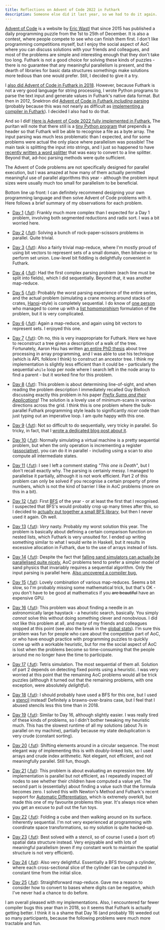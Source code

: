 ```yaml
---
title: Reflections on Advent of Code 2022 in Futhark
description: Someone else did it last year, so we had to do it again.
---
```


[Advent of Code](https://adventofcode.com/) is a website by [Eric
Wastl](http://was.tl/) that since 2015 has published a daily
programming puzzle from the 1st to 25th of December.  It is also a
contest, where people compete to see who can finish them first.  I
don't like programming competitions myself, but I enjoy the social
aspect of AoC where you can discuss solutions with your friends and
colleagues, and most of the problems are simple and interesting enough
that they don't take too long.  Futhark is not a good choice for
solving these kinds of puzzles - there is no guarantee that any
meaningful parallelism is present, and the dearth of libraries for
basic data structures somethings make solutions more tedious than one
would prefer.  Still, I decided to give it a try.

I [also did Advent of Code in Futhark in
2018](2018-12-25-futhark-0.8.1-released.html#advent-of-code).
However, because Futhark is not a very good language for string
processing, I wrote Python programs to parse the text input and
generate values in Futhark's native data format.  But then in 2012,
Snektron did [Advent of Code in Futhark *including*
parsing](https://github.com/Snektron/aoc21) (probably because this was
not nearly as difficult as [implementing a compiler in
Futhark](https://github.com/Snektron/pareas)).  I decided I also had
to do that.

And so I did!  [Here is Advent of Code 2022 fully implemented in
Futhark.](https://github.com/athas/aoc22) The puritan will note that
there still is a [tiny Python
program](https://github.com/athas/aoc22/blob/main/txt2fut.py) that
prepends a header so that Futhark will be able to recognise a file as
a byte array.  The input parsing was much less problematic than I
expected, and for some problems were actual the only place where
parallelism was possible!  The main task is splitting the input into
strings, and I just so happened to have [recently written a word
splitter](https://futhark-lang.org/blog/2021-10-16-explicit-existentials.html#one-somewhat-interesting-usage-of-explicit-existential-quantification)
that was easy to convert to a line splitter.  Beyond that, ad-hoc
parsing methods were quite sufficient.

The Advent of Code problems are not specifically designed for parallel
execution, but I was amazed at how many of them actually permitted
meaningful use of parallel algorithms this year - although the problem
input sizes were usually much too small for parallelism to be
beneficial.

Bottom line up front: I can definitely recommend designing your own
programming language and then solve Advent of Code problems with it.
Here follows a brief summary of my observations for each problem.

* [Day 1](https://adventofcode.com/2022/day/1)
  ([.fut](https://github.com/athas/aoc22/blob/main/1.fut)): Frankly
  much more complex than I expected for a Day 1 problem, involving
  both segmented reductions and radix sort.  I was a bit worried here.

* [Day 2](https://adventofcode.com/2022/day/2)
  ([.fut](https://github.com/athas/aoc22/blob/main/2.fut)): Solving a
  bunch of rock-paper-scissors problems in parallel.  Quite trivial.

* [Day 3](https://adventofcode.com/2022/day/3)
  ([.fut](https://github.com/athas/aoc22/blob/main/3.fut)): Also a
  fairly trivial map-reduce, where I'm mostly proud of using bit
  vectors to represent sets of a small domain, then bitwise-or to
  perform set union.  Low-level bit fiddling is delightfully
  convenient in Futhark.

* [Day 4](https://adventofcode.com/2022/day/4)
  ([.fut](https://github.com/athas/aoc22/blob/main/4.fut)): Had the
  first complex parsing problem (each line must be split into fields),
  which I did sequentially.  Beyond that, it was another map-reduce.

* [Day 5](https://adventofcode.com/2022/day/5)
  ([.fut](https://github.com/athas/aoc22/blob/main/5.fut)): Probably
  the worst parsing experience of the entire series, and the actual
  problem (simulating a crane moving around stacks of crates,
  [Hanoi](https://en.wikipedia.org/wiki/Tower_of_Hanoi)-style) is
  completely sequential.  I do know of [one
  person](https://github.com/namibj/advent_of_code_2022/blob/a3e43c93fa7840a4ff52cbb4a8888ad373d86a80/src/day5_fut.fut)
  who managed to come up with a [list
  homomorphism](https://sigkill.dk/writings/par/lhomo.html)
  formulation of the problem, but it is very complicated.

* [Day 6](https://adventofcode.com/2022/day/6)
  ([.fut](https://github.com/athas/aoc22/blob/main/6.fut)): Again a
  map-reduce, and again using bit vectors to represent sets.  I
  enjoyed this one.

* [Day 7](https://adventofcode.com/2022/day/7)
  ([.fut](https://github.com/athas/aoc22/blob/main/7.fut)): Oh no,
  this is very inappropriate for Futhark.  Here we have to reconstruct
  a tree given a description of a walk of the tree.  Fortunately,
  Aaron Hsu has written [an entire PhD
  thesis](https://scholarworks.iu.edu/dspace/handle/2022/24749) about
  tree processing in array programming, and I was able to use his
  technique (which is APL folklore I think) to construct an ancestor
  tree.  I think my implementation is slightly less efficient than it
  could be - particularly the sequential `while` loop per node where I
  search left in the node array to find a parent - but it worked fine
  for this problem.

* [Day 8](https://adventofcode.com/2022/day/8)
  ([.fut](https://github.com/athas/aoc22/blob/main/8.fut)): This
  problem is about determining line-of-sight, and when reading the
  problem description I immediately recalled Guy Blelloch discussing
  exactly this problem in his paper [*Prefix Sums and their
  Applications*](https://www.cs.cmu.edu/~guyb/papers/Ble93.pdf)!  The
  solution is a lovely use of minimum-scans in various directions
  across the grid.  I think this is one problem where the
  bulk-parallel Futhark programming style leads to significantly
  *nicer* code than just typing out an imperative loop.  I am quite
  happy with this one.

* [Day 9](https://adventofcode.com/2022/day/9)
  ([.fut](https://github.com/athas/aoc22/blob/main/9.fut)): Not so
  difficult to do sequentially, very tricky in parallel.  So tricky,
  in fact, that I [wrote a dedicated blog post about
  it](2022-12-10-case-study.html).

* [Day 10](https://adventofcode.com/2022/day/10)
  ([.fut](https://github.com/athas/aoc22/blob/main/10.fut)): Normally
  simulating a virtual machine is a pretty sequential problem, but
  when the only operation is incrementing a register
  ([associative](https://en.wikipedia.org/wiki/Associative_property)),
  you can do it in parallel - including using a scan to also compute
  all intermediate states.

* [Day 11](https://adventofcode.com/2022/day/11)
  ([.fut](https://github.com/athas/aoc22/blob/main/11.fut)): I see I
  left a comment stating *"This one is Death"*, but I don't recall
  exactly why.  The parsing is certainly messy.  I managed to
  parallelise it partially, although it is not work efficient.  Part 2
  of this problem can only be solved if you recognise a certain
  property of prime numbers, which is not the kind of barrier I like
  in AoC problems (more on this in a bit).

* [Day 12](https://adventofcode.com/2022/day/12)
  ([.fut](https://github.com/athas/aoc22/blob/main/12.fut)): First
  [BFS](https://en.wikipedia.org/wiki/Breadth-first_search) of the
  year - or at least the first that I recognised.  I suspected that
  BFS's would probably crop up many times after this, so I decided to
  [actually put together a small BFS
  library](https://github.com/athas/aoc22/blob/main/bfs.fut), but then
  I never used it again.  Oh well.

* [Day 13](https://adventofcode.com/2022/day/13)
  ([.fut](https://github.com/athas/aoc22/blob/main/13.fut)): *Very*
  nasty.  Probably my worst solution this year.  The problem is
  basically about defining a certain comparison function on nested
  lists, which Futhark is very unsuited for.  I ended up writing
  something similar to what I would write in Haskell, but it results
  in excessive allocation in Futhark, due to the use of arrays instead
  of lists.

* [Day 14](https://adventofcode.com/2022/day/14)
  ([.fut](https://github.com/athas/aoc22/blob/main/14.fut)): Despite
  the fact that [falling sand simulators can actually be parallelised
  quite nicely](https://github.com/athas/diving-beet), AoC problems
  tend to prefer a simpler model of sand physics that invariably
  requires a sequential algorithm.  Only the input parsing is parallel
  here.  [Also uncovered a compiler
  bug.](https://github.com/diku-dk/futhark/issues/1798)

* [Day 15](https://adventofcode.com/2022/day/15)
  ([.fut](https://github.com/athas/aoc22/blob/main/15.fut)): Lovely
  combination of various map-reduces.  Seems a bit slow, so I'm
  probably missing some mathematical trick, but that's OK - you don't
  have to be good at mathematics if you ~~are beautiful~~ have an
  expensive GPU.

* [Day 16](https://adventofcode.com/2022/day/16)
  ([.fut](https://github.com/athas/aoc22/blob/main/16.fut)): This
  problem was about finding a needle in an astronomically large
  haystack - a heuristic search, basically.  You simply *cannot* solve
  this without doing something clever and nonobvious.  I did not like
  this problem at all, and many of my friends and colleagues stopped
  at this point (see also the break in the [global
  stats](https://adventofcode.com/2022/stats)).  I'm sure this problem
  was fun for people who care about the competitive part of AoC, or
  who have enough practice with programming puzzles to quickly come up
  with a workable heuristic, but for me the social aspect of AoC is
  lost when the problems become so time-consuming that the people
  around me no longer have the time to participate.

* [Day 17](https://adventofcode.com/2022/day/17)
  ([.fut](https://github.com/athas/aoc22/blob/main/17.fut)): Tetris
  simulation.  The most sequential of them all.  Solution of part 2
  depends on detecting fixed points using a heuristic.  I was very
  worried at this point that the remaining AoC problems would all be
  trick puzzles (although it turned out that the remaining problems,
  with one exception, were absolutely *delightful*).

* [Day 18](https://adventofcode.com/2022/day/18)
  ([.fut](https://github.com/athas/aoc22/blob/main/18.fut)): I should
  probably have used a BFS for this one, but I used a
  [stencil](https://en.wikipedia.org/wiki/Cellular_automaton) instead!
  Definitely a brawns-over-brains case, but I feel that I abused
  stencils less this time than in 2018.

* [Day 19](https://adventofcode.com/2022/day/19)
  ([.fut](https://github.com/athas/aoc22/blob/main/19.fut)): Similar
  to Day 16, although slightly easier.  I was really tired of these
  kinds of problems, so I didn't bother tweaking my heuristic much.
  This has the slowest runtime of all my solutions (about 7s in
  parallel on my machine), partially because my state deduplication is
  very crude (constant sorting).

* [Day 20](https://adventofcode.com/2022/day/20)
  ([.fut](https://github.com/athas/aoc22/blob/main/20.fut)): Shifting
  elements around in a circular sequence.  The most elegant way of
  implementing this is with doubly-linked lists, so I used arrays and
  crude index arithmetic.  Not elegant, not efficient, and not
  meaningfully parallel.  Still fun, though.

* [Day 21](https://adventofcode.com/2022/day/21)
  ([.fut](https://github.com/athas/aoc22/blob/main/21.fut)): This
  problem is about evaluating an expression tree.  My implementation
  is parallel but not efficient, as I repeatedly inspect *all* nodes
  to see whether their children have computed a value yet.  The second
  part is (essentially) about finding a value such that the formula
  becomes zero.  I solved this with Newton's Method and Futhark's
  recent support for [Automatic
  Differentiation](https://www.autodiff.org), which is extremely
  overkill, but made this one of my favourite problems this year.
  It's always nice when you get an excuse to pull out the fun toys.

* [Day 22](https://adventofcode.com/2022/day/22)
  ([.fut](https://github.com/athas/aoc22/blob/main/22.fut)): Folding a
  cube and then walking around on its surface.  Inherently sequential.
  I'm not very experienced at programming with coordinate space
  transformations, so my solution is quite hacked-up.

* [Day 23](https://adventofcode.com/2022/day/23)
  ([.fut](https://github.com/athas/aoc22/blob/main/23.fut)): Best
  solved with a stencil, so of course I used a (sort of) spatial data
  structure instead.  Very enjoyable and with lots of meaningful
  parallelism (even if my constant work to maintain the spatial
  structure is not very efficient).

* [Day 24](https://adventofcode.com/2022/day/24)
  ([.fut](https://github.com/athas/aoc22/blob/main/24.fut)): Also very
  delightful.  Essentially a BFS through a cylinder, where each
  cross-sectional slice of the cylinder can be computed in constant
  time from the initial slice.

* [Day 25](https://adventofcode.com/2022/day/25)
  ([.fut](https://github.com/athas/aoc22/blob/main/25.fut)):
  Straightforward map-reduce.  Gave me a reason to consider how to
  convert to bases where digits can be negative, which I've never had
  a chance to do before.

I am overall pleased with my implementations.  Also, I encountered far
fewer compiler bugs this year than in 2018, so it seems that Futhark
is actually getting better.  I think it is a shame that Day 16 (and
probably 19) weeded out so many participants, because the following
problems were much more tractable and fun.
